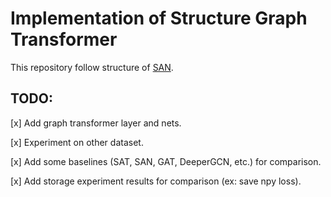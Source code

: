 # Implementation of Structure Graph Transformer
This repository follow structure of [SAN](https://github.com/DevinKreuzer/SAN).

## TODO:
[x] Add graph transformer layer and nets.

[x] Experiment on other dataset.

[x] Add some baselines (SAT, SAN, GAT, DeeperGCN, etc.) for comparison.

[x] Add storage experiment results for comparison (ex: save npy loss).